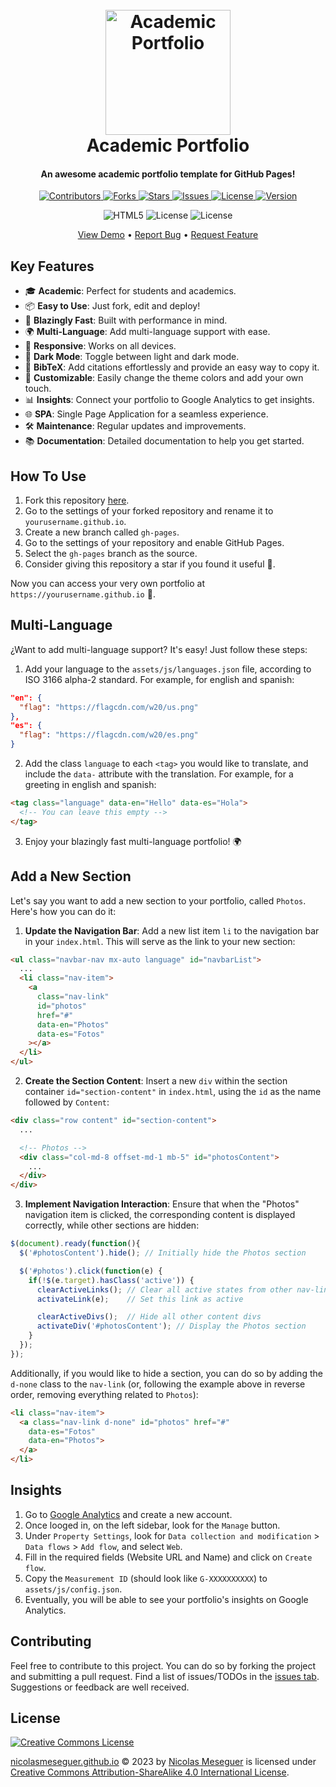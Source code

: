 <h1 align="center">
  <br>
  <a href="https://github.com/NicolasMeseguer/nicolasmeseguer.github.io"><img src="assets/img/logo.png" alt="Academic Portfolio" width="200"></a>
  <br>
  Academic Portfolio
  <br>
</h1>

<h4 align="center">An awesome academic portfolio template for GitHub Pages!</h4>

<p align="center">
  <a href="https://github.com/NicolasMeseguer/nicolasmeseguer.github.io/graphs/contributors">
    <img src="https://img.shields.io/github/contributors/NicolasMeseguer/nicolasmeseguer.github.io" alt="Contributors">
  </a>
  <a href="https://github.com/NicolasMeseguer/nicolasmeseguer.github.io/network/members">
    <img src="https://img.shields.io/github/forks/NicolasMeseguer/nicolasmeseguer.github.io?style" alt="Forks">
  </a>
  <a href="https://github.com/NicolasMeseguer/nicolasmeseguer.github.io/stargazers">
    <img src="https://img.shields.io/github/stars/NicolasMeseguer/nicolasmeseguer.github.io?style" alt="Stars">
  </a>
  <a href="https://github.com/NicolasMeseguer/nicolasmeseguer.github.io/issues">
    <img src="https://img.shields.io/github/issues/NicolasMeseguer/nicolasmeseguer.github.io" alt="Issues">
  </a>
  <a href="http://creativecommons.org/licenses/by-sa/4.0/">
    <img src="https://img.shields.io/github/license/NicolasMeseguer/nicolasmeseguer.github.io" alt="License">
  </a>
  <a href="https://github.com/NicolasMeseguer/nicolasmeseguer.github.io/releases">
    <img src="https://img.shields.io/github/v/release/NicolasMeseguer/nicolasmeseguer.github.io" alt="Version">
  </a>
</p>

<p align="center">
  <img src="https://img.shields.io/badge/HTML5-E34F26?logo=HTML5&logoColor=white" alt="HTML5">
  <img src="https://img.shields.io/badge/CSS3-1572B6?logo=css3&logoColor=white" alt="License">
  <img src="https://shields.io/badge/JavaScript-F7DF1E?logo=JavaScript&logoColor=000&style=flat-square" alt="License">
</p>

<p align="center">
  <a href="https://nicolasmeseguer.github.io/">View Demo</a> •
  <a href="https://github.com/NicolasMeseguer/nicolasmeseguer.github.io/issues/new?labels=bug&template=_bug-report.md">Report Bug</a> •
  <a href="https://github.com/NicolasMeseguer/nicolasmeseguer.github.io/issues/new?labels=enhancement&template=_feature-request.md">Request Feature</a>
</p>



## Key Features

- 🎓 **Academic**: Perfect for students and academics.
- 📦 **Easy to Use**: Just fork, edit and deploy!
- 🚀 **Blazingly Fast**: Built with performance in mind.
- 🌍 **Multi-Language**: Add multi-language support with ease.
- 📱 **Responsive**: Works on all devices.
- 🌙 **Dark Mode**: Toggle between light and dark mode.
- 📰 **BibTeX**: Add citations effortlessly and provide an easy way to copy it.
- 🎨 **Customizable**: Easily change the theme colors and add your own touch.
- 📊 **Insights**: Connect your portfolio to Google Analytics to get insights.
- 🌐 **SPA**: Single Page Application for a seamless experience.
- 🛠️ **Maintenance**: Regular updates and improvements.
- 📚 **Documentation**: Detailed documentation to help you get started.

## How To Use

1. Fork this repository [here](https://github.com/NicolasMeseguer/nicolasmeseguer.github.io/fork).
2. Go to the settings of your forked repository and rename it to `yourusername.github.io`.
3. Create a new branch called `gh-pages`.
4. Go to the settings of your repository and enable GitHub Pages.
5. Select the `gh-pages` branch as the source.
6. Consider giving this repository a star if you found it useful 🤍.

Now you can access your very own portfolio at `https://yourusername.github.io` 🚀.

## Multi-Language

¿Want to add multi-language support? It's easy! Just follow these steps:

1. Add your language to the `assets/js/languages.json` file, according to ISO 3166 alpha-2 standard. For example, for english and spanish:

```json
"en": {
  "flag": "https://flagcdn.com/w20/us.png"
},
"es": {
  "flag": "https://flagcdn.com/w20/es.png"
}
```

2. Add the class `language` to each `<tag>` you would like to translate, and include the `data-` attribute with the translation. For example, for a greeting in english and spanish:

```html
<tag class="language" data-en="Hello" data-es="Hola">
  <!-- You can leave this empty -->
</tag>
```

3. Enjoy your blazingly fast multi-language portfolio! 🌍

## Add a New Section

Let's say you want to add a new section to your portfolio, called `Photos`. Here's how you can do it:

1. **Update the Navigation Bar**: Add a new list item `li` to the navigation bar in your `index.html`. This will serve as the link to your new section:

```html
<ul class="navbar-nav mx-auto language" id="navbarList">
  ...
  <li class="nav-item">
    <a
      class="nav-link"
      id="photos"
      href="#"
      data-en="Photos"
      data-es="Fotos"
    ></a>
  </li>
</ul>
```

2. **Create the Section Content**: Insert a new `div` within the section container `id="section-content"` in `index.html`, using the `id` as the name followed by `Content`:

```html
<div class="row content" id="section-content">
  ...

  <!-- Photos -->
  <div class="col-md-8 offset-md-1 mb-5" id="photosContent">
    ...
  </div>
</div>
```

3. **Implement Navigation Interaction**: Ensure that when the "Photos" navigation item is clicked, the corresponding content is displayed correctly, while other sections are hidden:

```javascript
$(document).ready(function(){
  $('#photosContent').hide(); // Initially hide the Photos section

  $('#photos').click(function(e) {
    if(!$(e.target).hasClass('active')) {
      clearActiveLinks(); // Clear all active states from other nav-links
      activateLink(e);    // Set this link as active

      clearActiveDivs();  // Hide all other content divs
      activateDiv('#photosContent'); // Display the Photos section
    }
  });
});
```

Additionally, if you would like to hide a section, you can do so by adding the `d-none` class to the `nav-link` (or, following the example above in reverse order, removing everything related to `Photos`):

```html
<li class="nav-item">
  <a class="nav-link d-none" id="photos" href="#" 
    data-es="Fotos" 
    data-en="Photos">
  </a>
</li>
```


## Insights

1. Go to [Google Analytics](https://analytics.google.com/) and create a new account.
2. Once looged in, on the left sidebar, look for the `Manage` button.
3. Under `Property Settings`, look for `Data collection and modification` > `Data flows` > `Add flow`, and select `Web`.
4. Fill in the required fields (Website URL and Name) and click on `Create flow`.
5. Copy the `Measurement ID` (should look like `G-XXXXXXXXXX`) to `assets/js/config.json`.
6. Eventually, you will be able to see your portfolio's insights on Google Analytics.

## Contributing

Feel free to contribute to this project. You can do so by forking the project and submitting a pull request. Find a list of issues/TODOs in the [issues tab](https://github.com/NicolasMeseguer/nicolasmeseguer.github.io/issues). Suggestions or feedback are well received.

## License

[![Creative Commons License](https://i.creativecommons.org/l/by-sa/4.0/88x31.png)](http://creativecommons.org/licenses/by-sa/4.0/)

[nicolasmeseguer.github.io](https://github.com/NicolasMeseguer/nicolasmeseguer.github.io) © 2023 by [Nicolas Meseguer](https://github.com/NicolasMeseguer) is licensed under [Creative Commons Attribution-ShareAlike 4.0 International License](http://creativecommons.org/licenses/by-sa/4.0/).
